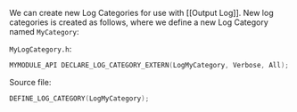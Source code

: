 We can create new Log Categories for use with [[Output Log]].
New log categories is created as follows, where we define a new Log Category named `MyCategory`:

`MyLogCategory.h`:
```cpp
MYMODULE_API DECLARE_LOG_CATEGORY_EXTERN(LogMyCategory, Verbose, All);
```

Source file:
```cpp
DEFINE_LOG_CATEGORY(LogMyCategory);
```

